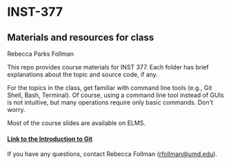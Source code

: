 # INST-377
## Materials and resources for class
Rebecca Parks Follman

This repo provides course materials for INST 377.
Each folder has brief explanations about the topic and source code, if any. 

For the topics in the class, get familiar with command line tools (e.g., Git Shell, Bash, Terminal). Of course, using a command line tool instead of GUIs is not intuitive, but many operations require only basic commands. Don't worry.

Most of the course slides are available on ELMS. 
#### [Link to the Introduction to Git](git/) 
If you have any questions, contact Rebecca Follman (rfollman@umd.edu). 

